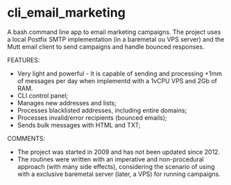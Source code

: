 # cli_email_marketing

A bash command line app to email marketing campaigns. 
The project uses a local Postfix SMTP implementation (in a baremetal ou VPS server) and the Mutt email client to send campaigns and handle bounced responses.

FEATURES:
- Very light and powerful - It is capable of sending and processing +1mm of messages per day when implementd with a 1vCPU VPS and 2Gb of RAM.
- CLI control panel;
- Manages new addresses and lists;
- Processes blacklisted addresses, including entire domains;
- Processes invalid/error recipients (bounced emails);
- Sends bulk messages with HTML and TXT;

COMMENTS:
- The project was started in 2009 and has not been updated since 2012.
- The routines were written with an imperative and non-procedural approach (with many side effects), considering the scenario of using with a exclusive baremetal server (later, a VPS) for running campaigns.

